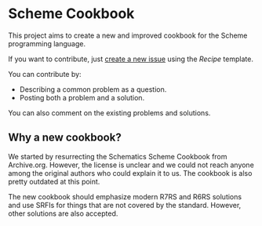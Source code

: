 # Scheme Cookbook

This project aims to create a new and improved cookbook for the Scheme
programming language.

If you want to contribute, just [create a new
issue](https://github.com/schemedoc/cookbook/issues/new/choose) using
the _Recipe_ template.

You can contribute by:

* Describing a common problem as a question.
* Posting both a problem and a solution.

You can also comment on the existing problems and solutions.

## Why a new cookbook?

We started by resurrecting the Schematics Scheme Cookbook from
Archive.org. However, the license is unclear and we could not reach
anyone among the original authors who could explain it to us. The
cookbook is also pretty outdated at this point.

The new cookbook should emphasize modern R7RS and R6RS solutions and
use SRFIs for things that are not covered by the standard. However,
other solutions are also accepted.
